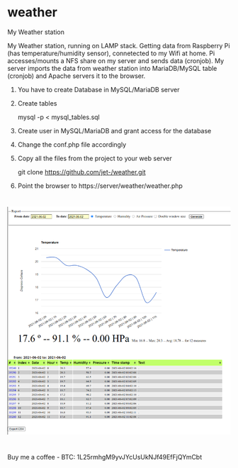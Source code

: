 # weather
My Weather station


My Weather station, running on LAMP stack.
Getting data from Raspberry Pi (has temperature/humidity sensor), connetected to my Wifi at home.
Pi accesses/mounts a NFS share on my server and sends data (cronjob).
My server imports the data from weather station into MariaDB/MySQL table (cronjob) and Apache servers it to the browser.

1. You have to create Database in MySQL/MariaDB server

2. Create tables

	mysql -p  < mysql_tables.sql

3. Create user in MySQL/MariaDB and grant access for the database

4. Change the conf.php file accordingly

5. Copy all the files from the project to your web server 

	git clone https://github.com/jet-/weather.git

6. Point the browser to https://server/weather/weather.php

#
![entry](https://github.com/jet-/weather/blob/master/images/screen.png)

#

Buy me a coffee - BTC: 1L25rmhgM9yvJYcUsUkNJf49EfFjQYmCbt

#

